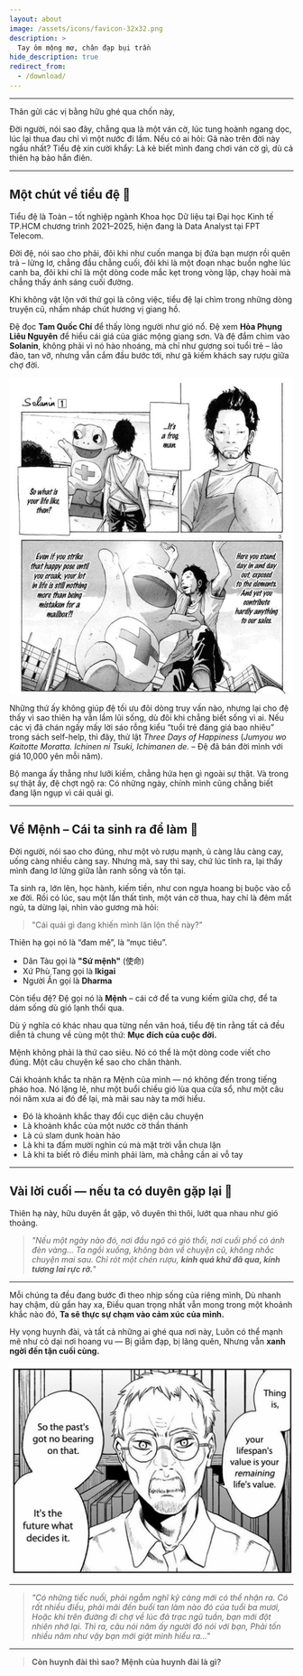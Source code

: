 ```yaml
---
layout: about
image: /assets/icons/favicon-32x32.png
description: >
  Tay ôm mộng mơ, chân đạp bụi trần
hide_description: true
redirect_from:
  - /download/
---
```


---

Thân gửi các vị bằng hữu ghé qua chốn này,

Đời người, nói sao đây, chẳng qua là một ván cờ, lúc tung hoành ngang dọc, lúc lại thua đau chỉ vì một nước đi lầm. Nếu có ai hỏi: Gã nào trên đời này ngầu nhất? Tiểu đệ xin cười khẩy: Là kẻ biết mình đang chơi ván cờ gì, dù cả thiên hạ bảo hắn điên.

---

## Một chút về tiểu đệ 👋

Tiểu đệ là Toàn – tốt nghiệp ngành Khoa học Dữ liệu tại Đại học Kinh tế TP.HCM chương trình 2021–2025, hiện đang là Data Analyst tại FPT Telecom.

Đời đệ, nói sao cho phải, đôi khi như cuốn manga bị đứa bạn mượn rồi quên trả – lửng lơ, chẳng đầu chẳng cuối, đôi khi là một đoạn nhạc buồn nghe lúc canh ba, đôi khi chỉ là một dòng code mắc kẹt trong vòng lặp, chạy hoài mà chẳng thấy ánh sáng cuối đường.

Khi không vật lộn với thứ gọi là công việc, tiểu đệ lại chìm trong những dòng truyện cũ, nhấm nháp chút hương vị giang hồ.

Đệ đọc **Tam Quốc Chí** để thấy lòng người như gió nổ.
Đệ xem **Hỏa Phụng Liêu Nguyên** để hiểu cái giá của giác mộng giang sơn.
Và đệ đắm chìm vào **Solanin**, không phải vì nó hào nhoáng, mà chỉ như gương soi tuổi trẻ – lảo đảo, tan vỡ, nhưng vẫn cắm đầu bước tới, như gã kiếm khách say rượu giữa chợ đời.

<p align="center">
  <img src="/assets/img/about/solanin-chapter1.png" alt="Tồn tại" width="600"/>
</p>

Những thứ ấy không giúp đệ tối ưu đôi dòng truy vấn nào, nhưng lại cho đệ thấy vì sao thiên hạ vẫn lầm lũi sống, dù đôi khi chẳng biết sống vì ai.
Nếu các vị đã chán ngấy mấy lời sáo rỗng kiểu “tuổi trẻ đáng giá bao nhiêu” trong sách self-help, thì đây, thử lật *Three Days of Happiness* (*Jumyou wo Kaitotte Moratta. Ichinen ni Tsuki, Ichimanen de.* – Đệ đã bán đời mình với giá 10,000 yên mỗi năm).

Bộ manga ấy thẳng như lưỡi kiếm, chẳng hứa hẹn gì ngoài sự thật.
Và trong sự thật ấy, đệ chợt ngộ ra: Có những ngày, chính mình cũng chẳng biết đang lặn ngụp vì cái quái gì.

---

## Về Mệnh – Cái ta sinh ra để làm 🎯

Đời người, nói sao cho đúng, như một vò rượu mạnh, ủ càng lâu càng cay, uống càng nhiều càng say. Nhưng mà, say thì say, chứ lúc tỉnh ra, lại thấy mình đang lơ lửng giữa lằn ranh sống và tồn tại.

Ta sinh ra, lớn lên, học hành, kiếm tiền, như con ngựa hoang bị buộc vào cỗ xe đời.
Rồi có lúc, sau một lần thất tình, một ván cờ thua, hay chỉ là đêm mất ngủ, ta dừng lại, nhìn vào gương mà hỏi:

> "Cái quái gì đang khiến mình lăn lộn thế này?"

Thiên hạ gọi nó là “đam mê”, là “mục tiêu”.

- Dân Tàu gọi là **"Sứ mệnh"** (使命)
- Xứ Phù Tang gọi là **Ikigai**
- Người Ấn gọi là **Dharma**

Còn tiểu đệ?
Đệ gọi nó là **Mệnh** – cái cớ để ta vung kiếm giữa chợ, để ta dám sống dù gió lạnh thổi qua.

Dù ý nghĩa có khác nhau qua từng nền văn hoá, tiểu đệ tin rằng tất cả đều diễn tả chung về cùng một thứ:
**Mục đích của cuộc đời.**

Mệnh không phải là thứ cao siêu.
Nó có thể là một dòng code viết cho đúng. Một câu chuyện kể sao cho chân thành.

Cái khoảnh khắc ta nhận ra Mệnh của mình — nó không đến trong tiếng pháo hoa.
Nó lặng lẽ, như một buổi chiều gió lùa qua cửa sổ, như một câu nói năm xưa ai đó để lại, mà mãi sau này ta mới hiểu.

- Đó là khoảnh khắc thay đổi cục diện câu chuyện
- Là khoảnh khắc của một nước cờ thần thánh
- Là cú slam dunk hoàn hảo
- Là khi ta đấm mười nghìn cú mà mặt trời vẫn chưa lặn
- Là khi ta biết rõ điều mình phải làm, mà chẳng cần ai vỗ tay

---

## Vài lời cuối — nếu ta có duyên gặp lại 🥃

Thiên hạ này, hữu duyên ắt gặp, vô duyên thì thôi, lướt qua nhau như gió thoảng.

> *"Nếu một ngày nào đó, nơi đầu ngõ có gió thổi, nơi cuối phố có ánh đèn vàng...
> Ta ngồi xuống, không bàn về chuyện cũ, không nhắc chuyện mai sau.
> Chỉ rót một chén rượu, **kính quá khứ đã qua, kính tương lai rực rỡ.***"

---

Mỗi chúng ta đều đang bước đi theo nhịp sống của riêng mình,
Dù nhanh hay chậm, dù gần hay xa,
Điều quan trọng nhất vẫn mong trong một khoảnh khắc nào đó,
**Ta sẽ thực sự chạm vào cảm xúc của mình.**

Hy vọng huynh đài, và tất cả những ai ghé qua nơi này,
Luôn có thể mạnh mẽ như cỏ dại nơi hoang vu —
Bị giẫm đạp, bị lãng quên,
Nhưng vẫn **xanh ngời đến tận cuối cùng.**

<p align="center">
  <img src="/assets/img/about/3dayhappyness.png" alt="Cuộc đời đáng giá bao nhiêu" width="600"/>
</p>

---

> *"Có những tiếc nuối, phải ngẫm nghĩ kỹ càng mới có thể nhận ra.
> Có rất nhiều điều, phải mãi đến buổi tan làm nào đó của tuổi ba mươi,
> Hoặc khi trên đường đi chợ về lúc đã trạc ngũ tuần, bạn mới đột nhiên nhớ lại.
> Thì ra, câu nói năm ấy người đó nói với bạn,
> Phải tốn nhiều năm như vậy bạn mới giật mình hiểu ra..."*

---

> **Còn huynh đài thì sao?**
> **Mệnh của huynh đài là gì?**
